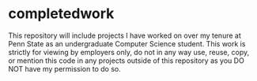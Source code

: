 # completedwork
This repository will include projects I have worked on over my tenure at Penn State as an undergraduate Computer Science student. 
This work is strictly for viewing by employers only, do not in any way use, reuse, copy, or mention this code in any projects outside 
of this repository as you DO NOT have my permission to do so. 
